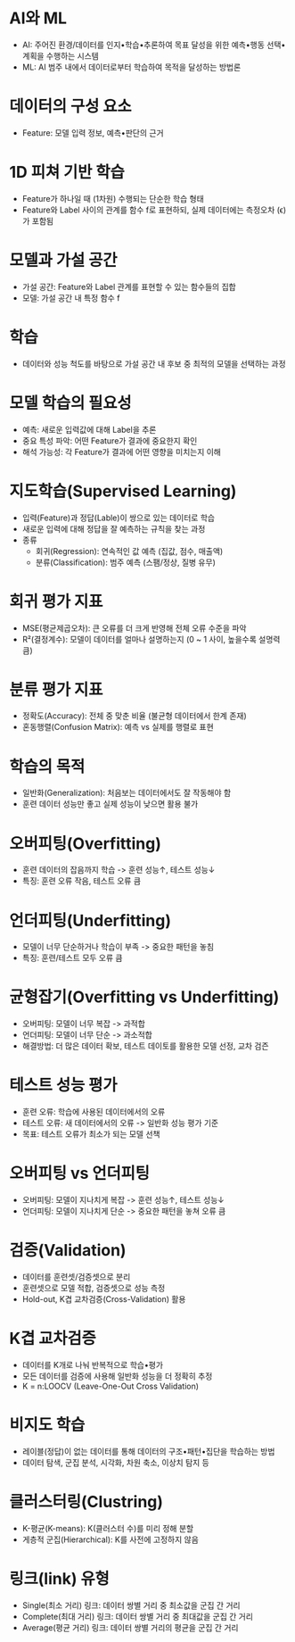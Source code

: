 # AI와 ML
* AI: 주어진 환경/데이터를 인지•학습•추론하여 목표 달성을 위한 예측•행동 선택•계획을 수행하는 시스템
* ML: AI 범주 내에서 데이터로부터 학습하여 목적을 달성하는 방법론

# 데이터의 구성 요소
* Feature: 모델 입력 정보, 예측•판단의 근거

# 1D 피쳐 기반 학습
* Feature가 하나일 때 (1차원) 수행되는 단순한 학습 형태    
* Feature와 Label 사이의 관계를 함수 f로 표현하되, 실제 데이터에는 측정오차 (ϵ)가 포함됨

# 모델과 가설 공간
* 가설 공간: Feature와 Label 관계를 표현할 수 있는 함수들의 집합
* 모델: 가설 공간 내 특정 함수 f

# 학습
* 데이터와 성능 척도를 바탕으로 가설 공간 내 후보 중 최적의 모델을 선택하는 과정

# 모델 학습의  필요성
* 예측: 새로운 입력값에 대해 Label을 추론
* 중요 특성 파악: 어떤 Feature가 결과에 중요한지 확인
* 해석 가능성: 각 Feature가 결과에 어떤 영향을 미치는지 이해

# 지도학습(Supervised Learning)
* 입력(Feature)과 정답(Lable)이  쌍으로 있는 데이터로 학습
* 새로운 입력에 대해 정답을 잘 예측하는 규칙을 찾는 과정
* 종류
  * 회귀(Regression): 연속적인 값 예측 (집값, 점수, 매출액)
  * 분류(Classification): 범주 예측 (스팸/정상, 질병 유무)

# 회귀 평가 지표
* MSE(평균제곱오차): 큰 오류를 더 크게 반영해 전체 오류 수준을 파악
* R²(결정계수): 모델이 데이터를 얼마나 설명하는지 (0 ~ 1 사이, 높을수록 설명력 큼)

# 분류 평가 지표
* 정확도(Accuracy): 전체 중 맞춘 비율 (불균형 데이터에서 한계 존재)
* 혼동행렬(Confusion Matrix): 예측 vs 실제를 행렬로 표현

# 학습의 목적
* 일반화(Generalization): 처음보는 데이터에서도 잘 작동해야 함
* 훈련 데이터 성능만 좋고 실제 성능이 낮으면 활용 불가

# 오버피팅(Overfitting)
* 훈련 데이터의 잡음까지 학습 -> 훈련 성능↑, 테스트 성능↓
* 특징: 훈련 오류 작음, 테스트 오류 큼 

# 언더피팅(Underfitting)
* 모델이 너무 단순하거나 학습이 부족 -> 중요한 패턴을 놓침
* 특징: 훈련/테스트 모두 오류 큼

# 균형잡기(Overfitting vs Underfitting)
* 오버피팅: 모델이 너무 복잡 -> 과적합
* 언더피팅: 모델이 너무 단순 -> 과소적합
* 해결방법: 더 많은 데이터 확보, 테스트 데이토를 활용한 모델 선정, 교차 검즌

# 테스트 성능 평가
* 훈련 오류: 학습에 사용된 데이터에서의 오류
* 테스트 오류: 새 데이터에서의 오류 -> 일반화 성능 평가 기준
* 목표: 테스트 오류가 최소가 되는 모델 선책

# 오버피팅 vs 언더피팅
* 오버피팅: 모델이 지나치게 복잡 -> 훈련 성능↑, 테스트 성능↓
* 언더피팅: 모델이 지나치게 단순 -> 중요한 패턴을 놓쳐 오류 큼

# 검증(Validation)
* 데이터를 훈련셋/검증셋으로 분리
* 훈련셋으로 모델 적합, 검증셋으로 성능 측정
* Hold-out, K겹 교차검증(Cross-Validation) 활용

# K겹 교차검증
* 데이터를 K개로 나눠 반복적으로 학습•평가
* 모든 데이터를 검증에 사용해 일반화 성능을 더 정확히 추정
* K = n:LOOCV (Leave-One-Out Cross Validation)

# 비지도 학습
* 레이블(정답)이 없는 데이터를 통해 데이터의 구조•패턴•집단을 학습하는 방법
* 데이터 탐색, 군집 분석, 시각화, 차원 축소, 이상치 탐지 등

# 클러스터링(Clustring)
* K-평균(K-means): K(클러스터 수)를 미리 정해 분할
* 게층적 군집(Hierarchical): K를 사전에 고정하지 않음

# 링크(link) 유형
* Single(최소 거리) 링크: 데이터 쌍별 거리 중 최소값을 군집 간 거리
* Complete(최대 거리) 링크: 데이터 쌍별 거리 중 최대값을 군집 간 거리
* Average(평균 거리) 링크: 데이터 쌍별 거리의 평균을 군집 간 거리